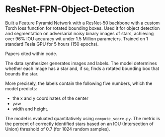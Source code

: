 # ResNet-FPN-Object-Detection
Built a Feature Pyramid Network with a ResNet-50 backbone with a custom Torch loss function for rotated bounding boxes. Used it for object detection and segmentation on adversarial noisy binary images of stars, achieving over 96% IOU accuracy wit under 1.5 Million parameters. Trained on 1 standard Tesla GPU for 5 hours (150 epochs).

Papers cited within code.

The data synthesizer generates images and labels. The model determines whether each image has a star and, if so, finds a rotated bounding box that bounds the star.

More precisely, the labels contain the following five numbers, which the model predicts:
* the x and y coordinates of the center
* yaw
* width and height.

The model is evaluated quantitatively using `compute_score.py`. The metric is the percent of correctly identified stars based on an IOU (Intersection of Union) threshold of 0.7 (for 1024 random samples).
